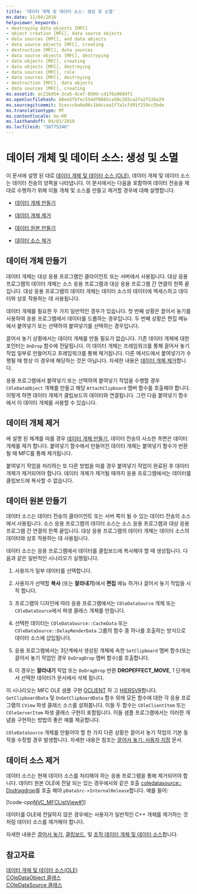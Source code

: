 ```yaml
---
title: '데이터 개체 및 데이터 소스: 생성 및 소멸'
ms.date: 11/04/2016
helpviewer_keywords:
- destroying data objects [MFC]
- object creation [MFC], data source objects
- data sources [MFC], and data objects
- data source objects [MFC], creating
- destruction [MFC], data sources
- data source objects [MFC], destroying
- data objects [MFC], creating
- data objects [MFC], destroying
- data sources [MFC], role
- data sources [MFC], destroying
- destruction [MFC], data objects
- data sources [MFC], creating
ms.assetid: ac216d54-3ca5-4ce7-850d-cd1f6a90d4f1
ms.openlocfilehash: 68ee5fbfec554df8865ca50c265ca2fa2f226a29
ms.sourcegitcommit: 5cecccba0a96c1b4ccea1f7a1cfd91f259cc5bde
ms.translationtype: MT
ms.contentlocale: ko-KR
ms.lasthandoff: 04/01/2019
ms.locfileid: "58775246"
---
```

# <a name="data-objects-and-data-sources-creation-and-destruction"></a>데이터 개체 및 데이터 소스: 생성 및 소멸

이 문서에 설명 된 대로 [데이터 개체 및 데이터 소스 (OLE)](../mfc/data-objects-and-data-sources-ole.md), 데이터 개체 및 데이터 소스는 데이터 전송의 양쪽을 나타냅니다. 이 문서에서는 다음을 포함하여 데이터 전송을 제대로 수행하기 위해 이들 개체 및 소스를 만들고 제거할 경우에 대해 설명합니다.

- [데이터 개체 만들기](#_core_creating_data_objects)

- [데이터 개체 제거](#_core_destroying_data_objects)

- [데이터 원본 만들기](#_core_creating_data_sources)

- [데이터 소스 제거](#_core_destroying_data_sources)

##  <a name="_core_creating_data_objects"></a> 데이터 개체 만들기

데이터 개체는 대상 응용 프로그램인 클라이언트 또는 서버에서 사용됩니다. 대상 응용 프로그램의 데이터 개체는 소스 응용 프로그램과 대상 응용 프로그램 간 연결의 한쪽 끝입니다. 대상 응용 프로그램의 데이터 개체는 데이터 소스의 데이터에 액세스하고 데이터와 상호 작용하는 데 사용됩니다.

데이터 개체를 필요한 두 가지 일반적인 경우가 있습니다. 첫 번째 상황은 끌어서 놓기를 사용하여 응용 프로그램에서 데이터를 드롭하는 경우입니다. 두 번째 상황은 편집 메뉴에서 붙여넣기 또는 선택하여 붙여넣기를 선택하는 경우입니다.

끌어서 놓기 상황에서는 데이터 개체를 만들 필요가 없습니다. 기존 데이터 개체에 대한 포인터는 `OnDrop` 함수에 전달됩니다. 이 데이터 개체는 프레임워크를 통해 끌어서 놓기 작업 일부로 만들어지고 프레임워크를 통해 제거됩니다. 다른 메서드에서 붙여넣기가 수행될 때 항상 이 경우에 해당하는 것은 아닙니다. 자세한 내용은 [데이터 개체 제거](#_core_destroying_data_objects)합니다.

응용 프로그램에서 붙여넣기 또는 선택하여 붙여넣기 작업을 수행할 경우 `COleDataObject` 개체를 만들고 해당 `AttachClipboard` 멤버 함수를 호출해야 합니다. 이렇게 하면 데이터 개체가 클립보드의 데이터와 연결됩니다. 그런 다음 붙여넣기 함수에서 이 데이터 개체를 사용할 수 있습니다.

##  <a name="_core_destroying_data_objects"></a> 데이터 개체 제거

에 설명 된 체계를 따를 경우 [데이터 개체 만들기](#_core_creating_data_objects), 데이터 전송의 사소한 측면은 데이터 개체를 제거 합니다. 붙여넣기 함수에서 만들어진 데이터 개체는 붙여넣기 함수가 반환될 때 MFC를 통해 제거됩니다.

붙여넣기 작업을 처리하는 또 다른 방법을 따를 경우 붙여넣기 작업이 완료된 후 데이터 개체가 제거되어야 합니다. 데이터 개체가 제거될 때까지 응용 프로그램에서는 데이터를 클립보드에 복사할 수 없습니다.

##  <a name="_core_creating_data_sources"></a> 데이터 원본 만들기

데이터 소스는 데이터 전송의 클라이언트 또는 서버 쪽이 될 수 있는 데이터 전송의 소스에서 사용됩니다. 소스 응용 프로그램의 데이터 소스는 소스 응용 프로그램과 대상 응용 프로그램 간 연결의 한쪽 끝입니다. 대상 응용 프로그램의 데이터 개체는 데이터 소스의 데이터와 상호 작용하는 데 사용됩니다.

데이터 소스는 응용 프로그램에서 데이터를 클립보드에 복사해야 할 때 생성됩니다. 다음과 같은 일반적인 시나리오가 실행됩니다.

1. 사용자가 일부 데이터를 선택합니다.

1. 사용자가 선택할 **복사** (또는 **잘라내기**)에서 **편집** 메뉴 하거나 끌어서 놓기 작업을 시작 합니다.

1. 프로그램의 디자인에 따라 응용 프로그램에서는 `COleDataSource` 개체 또는 `COleDataSource`에서 파생 클래스 개체를 만듭니다.

1. 선택한 데이터는 `COleDataSource::CacheData` 또는 `COleDataSource::DelayRenderData` 그룹의 함수 중 하나를 호출하는 방식으로 데이터 소스에 삽입됩니다.

1. 응용 프로그램에서는 3단계에서 생성된 개체에 속한 `SetClipboard` 멤버 함수(또는 끌어서 놓기 작업인 경우 `DoDragDrop` 멤버 함수)를 호출합니다.

1. 이 경우는 **잘라내기** 작업 또는 `DoDragDrop` 반환 **DROPEFFECT_MOVE**, 1 단계에서 선택한 데이터가 문서에서 삭제 됩니다.

이 시나리오는 MFC OLE 샘플 구현 [OCLIENT](../overview/visual-cpp-samples.md) 하 고 [HIERSVR](../overview/visual-cpp-samples.md)합니다. `GetClipboardData` 및 `OnGetClipboardData` 함수 외에 모든 함수에 대한 각 응용 프로그램의 `CView` 파생 클래스 소스를 살펴봅니다. 이들 두 함수는 `COleClientItem` 또는 `COleServerItem` 파생 클래스 구현이 포함됩니다. 이들 샘플 프로그램에서는 이러한 개념을 구현하는 방법의 좋은 예를 제공합니다.

`COleDataSource` 개체를 만들어야 할 한 가지 다른 상황은 끌어서 놓기 작업의 기본 동작을 수정할 경우 발생합니다. 자세한 내용은 참조는 [끌어서 놓기: 사용자 지정](../mfc/drag-and-drop-customizing.md) 문서.

##  <a name="_core_destroying_data_sources"></a> 데이터 소스 제거

데이터 소스는 현재 데이터 소스를 처리해야 하는 응용 프로그램을 통해 제거되어야 합니다. 데이터 원본 OLE에 전달 되는 있는 경우에서와 같은 호출 [coledatasource:: Dodragdrop](../mfc/reference/coledatasource-class.md#dodragdrop)를 호출 해야 `pDataSrc->InternalRelease`합니다. 예를 들어:

[!code-cpp[NVC_MFCListView#1](../atl/reference/codesnippet/cpp/data-objects-and-data-sources-creation-and-destruction_1.cpp)]

데이터를 OLE에 전달하지 않은 경우에는 사용자가 일반적인 C++ 개체를 제거하는 것처럼 데이터 소스를 제거해야 합니다.

자세한 내용은 [끌어서 놓기](../mfc/drag-and-drop-ole.md), [클립보드](../mfc/clipboard.md), 및 [조작 데이터 개체 및 데이터 소스](../mfc/data-objects-and-data-sources-manipulation.md)합니다.

## <a name="see-also"></a>참고자료

[데이터 개체 및 데이터 소스(OLE)](../mfc/data-objects-and-data-sources-ole.md)<br/>
[COleDataObject 클래스](../mfc/reference/coledataobject-class.md)<br/>
[COleDataSource 클래스](../mfc/reference/coledatasource-class.md)
